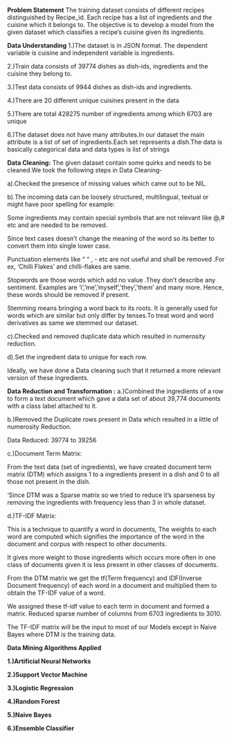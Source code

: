 **Problem Statement**
The training dataset consists of different recipes distinguished by Recipe_id. Each recipe has a list of ingredients and the cuisine which it belongs to. The objective is to develop a model from the given dataset which classifies a recipe’s cuisine given its ingredients.

**Data  Understanding**
1.)The dataset is in JSON format. The dependent variable is cuisine and independent variable is ingredients.   

2.)Train data consists of 39774 dishes as dish-ids, ingredients and the cuisine they belong to.

3.)Test data consists of 9944 dishes as dish-ids and ingredients.

4.)There are 20 different unique cuisines present in the data

5.)There are total 428275 number of ingredients among which 6703 are unique

6.)The dataset  does not have many attributes.In our dataset the main attribute  is a list of set of ingredients.Each set represents a dish.The data is basically categorical data and data types is list of strings


**Data Cleaning:**
The given dataset contain some quirks and needs to be cleaned.We took the following steps in Data Cleaning-

a).Checked the presence of missing values which came out to be NIL.

b).The incoming data can be loosely structured, multilingual, textual or might have poor spelling for example:

Some ingredients may contain special symbols that are not relevant like @,# etc and are needed to be removed.

Since text cases doesn’t change the meaning of the word so its better to convert them into single lower case.

Punctuation elements like “ “ , - etc are not useful and shall be removed .For ex, ‘Chilli Flakes’ and chilli-flakes are same.

Stopwords are those words which add no value .They don’t describe any sentiment. Examples are ‘i’,’me’,’myself’,’they’,’them’ and many more. Hence, these words should be removed if present.

Stemming means bringing a word back to its roots. It is generally used for words which are similar but only differ by tenses.To treat word and word derivatives as same we stemmed our dataset.

c).Checked and removed duplicate data which resulted in numerosity reduction.

d).Set the ingredient data to unique for each row.

Ideally, we have done a Data cleaning such that it returned a more relevant version of these ingredients.

**Data Reduction and Transformation :**
a.)Combined the ingredients of a row  to form a text document which gave a data set of about 39,774 documents with a class label attached to it.

b.)Removed the Duplicate rows present in Data which resulted in a little  of numerosity Reduction.

Data Reduced: 39774 to 39256

c.)Document Term Matrix:

From the text data (set of ingredients), we have created document term matrix (DTM) which assigns 1 to a ingredients present in a dish and 0 to all those not present in the dish.

‘Since DTM was a Sparse matrix so we tried to reduce it’s sparseness by removing the ingredients with frequency less than 3 in whole dataset.

d.)TF-IDF Matrix:

This is a technique to quantify a word in documents, The  weights to each word are computed which signifies the importance of the word in the document and corpus with respect to other documents. 

It gives more weight to those ingredients which occurs more often in one class of documents given it is less present in other classes of documents.

From the DTM matrix we get the tf(Term frequency) and IDF(Inverse Document frequency) of each word in a document and multiplied them to obtain the TF-IDF value of a word. 

We assigned these tf-idf value to each term in document and formed a matrix.
Reduced sparse number of columns from 6703 ingredients to 3010.

The TF-IDF matrix will be the input to most of our Models except in Naive Bayes where DTM is the training data. 

**Data Mining Algorithms Applied**


**1.)Artificial Neural Networks**


**2.)Support Vector Machine**


**3.)Logistic Regression**


**4.)Random Forest**


**5.)Naive Bayes**


**6.)Ensemble Classifier**
